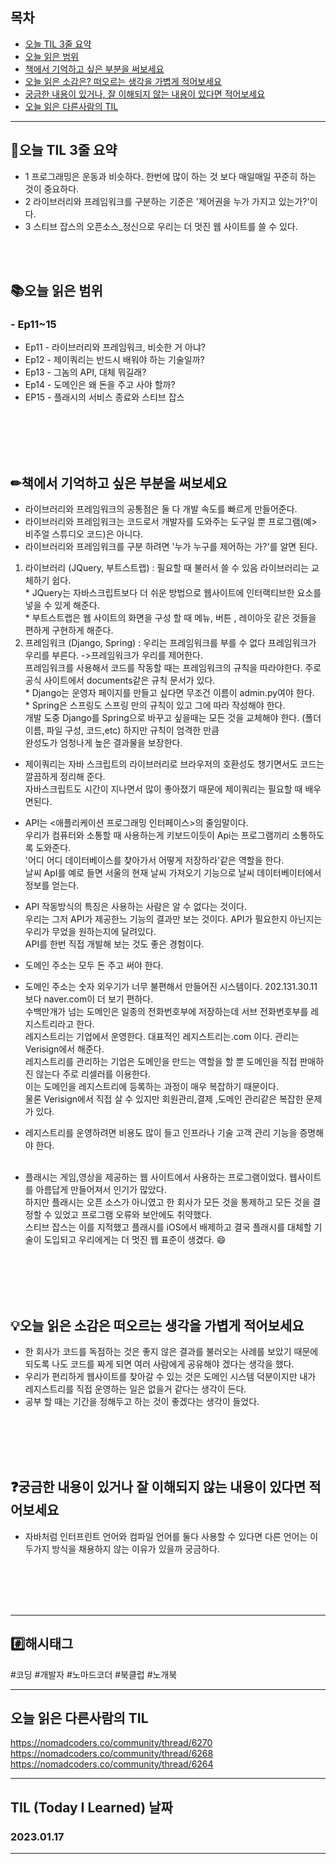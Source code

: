 
## 목차

- [오늘 TIL 3줄 요약](#오늘-TIL-3줄-요약)
- [오늘 읽은 범위](#오늘-읽은-범위)
- [책에서 기억하고 싶은 부분을 써보세요](#책에서-기억하고-싶은-부분을-써보세요)
- [오늘 읽은 소감은? 떠오르는 생각을 가볍게 적어보세요](#오늘-읽은-소감은-떠오르는-생각을-가볍게-적어보세요)
- [궁금한 내용이 있거나, 잘 이해되지 않는 내용이 있다면 적어보세요](#궁금한-내용이-있거나-잘-이해되지-않는-내용이-있다면-적어보세요)
- [오늘 읽은 다른사람의 TIL](#오늘-읽은-다른사람의-TIL)

***
## 🌠오늘 TIL 3줄 요약

- 1 프로그래밍은 운동과 비슷하다. 한번에 많이 하는 것 보다 매일매일 꾸준히 하는 것이 중요하다.
- 2 라이브러리와 프레임워크를 구분하는 기준은 '제어권을 누가 가지고 있는가?'이다.
- 3 스티브 잡스의 오픈소스_정신으로 우리는 더 멋진 웹 사이트를 쓸 수 있다.
<br>
<br>


## 📚오늘 읽은 범위

### - Ep11~15
- Ep11 - 라이브러리와 프레임워크, 비슷한 거 아냐?
- Ep12 - 제이쿼리는 반드시 배워야 하는 기술일까?
- Ep13 - 그놈의 API, 대체 뭐길래?
- Ep14 - 도메인은 왜 돈을 주고 사야 할까?
- EP15 - 플래시의 서비스 종료와 스티브 잡스
<br>
<br>
<br>
<br>


## ✏책에서 기억하고 싶은 부분을 써보세요
- 라이브러리와 프레임워크의 공통점은 둘 다 개발 속도를 빠르게 만들어준다.
- 라이브러리와 프레임워크는 코드로서 개발자를 도와주는 도구일 뿐 프로그램(예> 비주얼 스튜디오 코드)은 아니다. 
- 라이브러리와 프레임워크를 구분 하려면 '누가 누구를 제어하는 가?'를 알면 된다. 
1. 라이브러리 (JQuery, 부트스트랩) : 필요할 때 불러서 쓸 수 있음 라이브러리는 교체하기 쉽다.
<br>* JQuery는 자바스크립트보다 더 쉬운 방법으로 웹사이트에 인터랙티브한 요소를 넣을 수 있게 해준다.
<br>* 부트스트랩은 웹 사이트의 화면을 구성 할 때 메뉴, 버튼 , 레이아웃 같은 것들을 편하게 구현하게 해준다.<br>
2. 프레임워크 (Django, Spring) : 우리는 프레임워크를 부를 수 없다 프레임워크가 우리를 부른다. ->프레임워크가 우리를 제어한다. <br>
프레임워크를 사용해서 코드를 작동할 때는 프레임워크의 규칙을 따라야한다. 주로 공식 사이트에서 documents같은 규칙 문서가 있다.
<br>* Django는 운영자 페이지를 만들고 싶다면 무조건 이름이 admin.py여야 한다. 
<br>* Spring은 스프링도 스프링 만의 규칙이 있고 그에 따라 작성해야 한다. <br>
개발 도중 Django를 Spring으로 바꾸고 싶을때는 모든 것을 교체해야 한다. (폴더 이름, 파일 구성, 코드,etc) 하지만 규칙이 엄격한 만큼 <br>
완성도가 엄청나게 높은 결과물을 보장한다.

- 제이쿼리는 자바 스크립트의 라이브러리로 브라우저의 호환성도 챙기면서도 코드는 깔끔하게 정리해 준다.<br>
자바스크립트도 시간이 지나면서 많이 좋아졌기 때문에 제이쿼리는 필요할 때 배우면된다.

- API는 <애플리케이션 프로그래밍 인터페이스>의 줄임말이다.
<br> 우리가 컴퓨터와 소통할 때 사용하는게 키보드이듯이 Api는 프로그램끼리 소통하도록 도와준다.<br>
'어디 어디 데이터베이스를 찾아가서 어떻게 저장하라'같은 역할을 한다.<br>
날씨 ApI를 예로 들면 서울의 현재 날씨 가져오기 기능으로 날씨 데이터베이터에서 정보를 얻는다.

- API 작동방식의 특징은 사용하는 사람은 알 수 없다는 것이다. <br>
우리는 그저 API가 제공한느 기능의 결과만 보는 것이다. API가 필요한지 아닌지는 우리가 무었을 원하는지에 달려있다.<br>
API를 한번 직접 개발해 보는 것도 좋은 경험이다.

- 도메인 주소는 모두 돈 주고 써야 한다.<br>
- 도메인 주소는 숫자 외우기가 너무 불편해서 만들어진 시스템이다. 202.131.30.11 보다 naver.com이 더 보기 편하다.<br>
수백만개가 넘는 도메인은 일종의 전화번호부에 저장하는데 서브 전화번호부를 레지스트리라고 한다. <br>
레지스트리는 기업에서 운영한다. 대표적인 레지스트리는.com 이다. 관리는 Verisign에서 해준다. <br>
레지스트리를 관리하는 기업은 도메인을 만드는 역할을 할 뿐 도메인을 직접 판매하진 않는다 주로 리셀러를 이용한다.<br>
이는 도메인을 레지스트리에 등록하는 과정이 매우 복잡하기 때문이다.<br>
물론 Verisign에서 직접 살 수 있지만 회원관리,결제 ,도메인 관리같은 복잡한 문제가 있다.

- 레지스트리를 운영하려면 비용도 많이 들고 인프라나 기술 고객 관리 기능을 증명해야 한다.<br><br>

- 플래시는 게임,영상을 제공하는 웹 사이트에서 사용하는 프로그램이었다. 웹사이트를 아름답게 만들어져서 인기가 많았다.<br>
하지만 플래시는 오픈 소스가 아니였고 한 회사가 모든 것을 통제하고 모든 것을 결정할 수 있었고 프로그램 오류와 보안에도 취약했다.<br>
스티브 잡스는 이를 지적했고 플래시를 iOS에서 배제하고 결국 플래시를 대체할 기술이 도입되고 우리에게는 더 멋진 웹 표준이 생겼다. 😄



<br>
<br>
<br>
<br>


## 💡오늘 읽은 소감은 떠오르는 생각을 가볍게 적어보세요
- 한 회사가 코드를 독점하는 것은 좋지 않은 결과를 불러오는 사례를 보았기  때문에 되도록 나도 코드를 짜게 되면 여러 사람에게 공유해야 겠다는 생각을 했다.
- 우리가 편리하게 웹사이트를 찾아갈 수 있는 것은 도메인 시스템 덕분이지만 내가 레지스트리를 직접 운영하는 일은 없을거 같다는 생각이 든다.
- 공부 할 때는 기간을 정해두고 하는 것이 좋겠다는 생각이 들었다. 
<br>
<br>
<br>
<br>


## ❓궁금한 내용이 있거나 잘 이해되지 않는 내용이 있다면 적어보세요
- 자바처럼 인터프린트 언어와 컴파일 언어를 둘다 사용할 수 있다면 다른 언어는 이 두가지 방식을 채용하지 않는 이유가 있을까 궁금하다.


<br>
<br>
<br>
<br>







***

## #️⃣해시태그 ##
#코딩 #개발자 #노마드코더 #북클럽 #노개북

***

## 오늘 읽은 다른사람의 TIL
https://nomadcoders.co/community/thread/6270  
https://nomadcoders.co/community/thread/6268  
https://nomadcoders.co/community/thread/6264  




***

## TIL (Today I Learned) 날짜
  
  ### 2023.01.17
  
***
